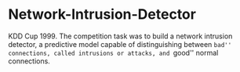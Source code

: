 # Network-Intrusion-Detector
KDD Cup 1999.
The competition task was to build a network intrusion detector, a predictive model capable of distinguishing between ``bad'' connections, called intrusions or attacks, and ``good'' normal connections. 

